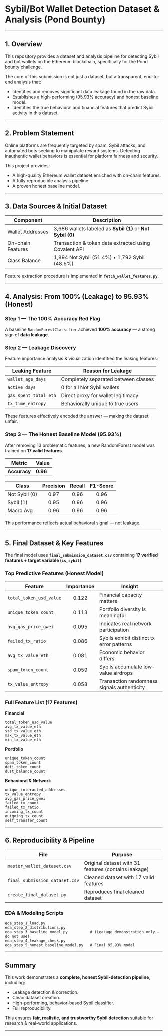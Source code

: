 # Sybil/Bot Wallet Detection Dataset & Analysis (Pond Bounty)

---

## 1. Overview

This repository provides a dataset and analysis pipeline for detecting Sybil and bot wallets on the Ethereum blockchain, specifically for the Pond bounty challenge.

The core of this submission is not just a dataset, but a transparent, end-to-end analysis that:

- Identifies and removes significant data leakage found in the raw data.
- Establishes a high-performing (95.93% accuracy) and honest baseline model.
- Identifies the true behavioral and financial features that predict Sybil activity in this dataset.

---

## 2. Problem Statement

Online platforms are frequently targeted by spam, Sybil attacks, and automated bots seeking to manipulate reward systems. Detecting inauthentic wallet behaviors is essential for platform fairness and security.

This project provides:

- A high-quality Ethereum wallet dataset enriched with on-chain features.
- A fully reproducible analysis pipeline.
- A proven honest baseline model.

---

## 3. Data Sources & Initial Dataset

| Component | Description |
|---|---|
| Wallet Addresses | 3,686 wallets labeled as **Sybil (1)** or **Not Sybil (0)** |
| On-chain Features | Transaction & token data extracted using Covalent API |
| Class Balance | 1,894 Not Sybil (51.4%) • 1,792 Sybil (48.6%) |

Feature extraction procedure is implemented in **`fetch_wallet_features.py`**.

---

## 4. Analysis: From **100% (Leakage)** to **95.93% (Honest)**

### **Step 1 — The 100% Accuracy Red Flag**
A baseline `RandomForestClassifier` achieved **100% accuracy** — a strong sign of **data leakage**.

### **Step 2 — Leakage Discovery**
Feature importance analysis & visualization identified the leaking features:

| Leaking Feature | Reason for Leakage |
|---|---|
| `wallet_age_days` | Completely separated between classes |
| `active_days` | 0 for all Not Sybil wallets |
| `gas_spent_total_eth` | Direct proxy for wallet legitimacy |
| `tx_time_entropy` | Behaviorally unique to true users |

These features effectively encoded the answer — making the dataset unfair.

### **Step 3 — The Honest Baseline Model (95.93%)**
After removing 13 problematic features, a new RandomForest model was trained on **17 valid features**.

| Metric | Value |
|---|---|
| **Accuracy** | **0.96** |

| Class | Precision | Recall | F1-Score |
|---|:---:|:---:|:---:|
| Not Sybil (0) | 0.97 | 0.96 | 0.96 |
| Sybil (1) | 0.95 | 0.96 | 0.96 |
| Macro Avg | 0.96 | 0.96 | 0.96 |

This performance reflects actual behavioral signal — not leakage.

---

## 5. Final Dataset & Key Features

The final model uses **`final_submission_dataset.csv`** containing **17 verified features + target variable (`is_sybil`)**.

### Top Predictive Features (Honest Model)

| Feature | Importance | Insight |
|---|:---:|---|
| `total_token_usd_value` | 0.122 | Financial capacity matters |
| `unique_token_count` | 0.113 | Portfolio diversity is meaningful |
| `avg_gas_price_gwei` | 0.095 | Indicates real network participation |
| `failed_tx_ratio` | 0.086 | Sybils exhibit distinct tx error patterns |
| `avg_tx_value_eth` | 0.081 | Economic behavior differs |
| `spam_token_count` | 0.059 | Sybils accumulate low-value airdrops |
| `tx_value_entropy` | 0.058 | Transaction randomness signals authenticity |

### Full Feature List (17 Features)

**Financial**
```
total_token_usd_value
avg_tx_value_eth
std_tx_value_eth
max_tx_value_eth
min_tx_value_eth
```

**Portfolio**
```
unique_token_count
spam_token_count
defi_token_count
dust_balance_count
```

**Behavioral & Network**
```
unique_interacted_addresses
tx_value_entropy
avg_gas_price_gwei
failed_tx_count
failed_tx_ratio
incoming_tx_count
outgoing_tx_count
self_transfer_count
```

---

## 6. Reproducibility & Pipeline

| File | Purpose |
|---|---|
| `master_wallet_dataset.csv` | Original dataset with 31 features (contains leakage) |
| `final_submission_dataset.csv` | Cleaned dataset with 17 valid features |
| `create_final_dataset.py` | Reproduces final cleaned dataset |

### EDA & Modeling Scripts
```
eda_step_1_load.py
eda_step_2_distributions.py
eda_step_3_baseline_model.py          # (Leakage demonstration only – do not use)
eda_step_4_leakage_check.py
eda_step_5_honest_baseline_model.py   # Final 95.93% model
```

---

## Summary

This work demonstrates a **complete, honest Sybil-detection pipeline**, including:

- Leakage detection & correction.
- Clean dataset creation.
- High-performing, behavior-based Sybil classifier.
- Full reproducibility.

This ensures **fair, realistic, and trustworthy Sybil detection** suitable for research & real-world applications.

---